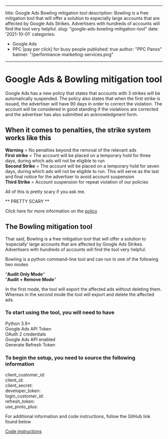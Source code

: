 
---

title: Google Ads Bowling mitigation tool
description: Bowling is a free mitigation tool that will offer a solution to especially large accounts that are affected by Google Ads Strikes. Advertisers with hundreds of accounts will find the tool very helpful. 
slug: "google-ads-bowling-mitigation-tool"
date: '2021-10-01'
categories:
- Google Ads
- PPC [pay per click] for busy people
published: true
author: "PPC Panos"
banner: "/performance-marketing-services.png"

---



# Google Ads & Bowling mitigation tool


Google Ads has a new policy that states that accounts with 3 strikes will be automatically suspended. The policy also states that when the first strike is issued, the advertiser will have 90 days in order to correct the violation. The account will be considered in good standing if the violations are corrected and the advertiser has also submitted an acknowledgment form.

## When it comes to penalties, the strike system works like this

**Warning**  = No penalties beyond the removal of the relevant ads  
**First strike**  = The account will be placed on a temporary hold for three days, during which ads will not be eligible to run  
**Second Strike**  = The account will be placed on a temporary hold for seven days, during which ads will not be eligible to run. This will serve as the last and final notice for the advertiser to avoid account suspension  
**Third Strike**  = Account suspension for repeat violation of our policies

All of this is pretty scary if you ask me.

** PRETTY SCARY **

Click here for more information on the  [policy](https://support.google.com/google-ads/answer/10957124?hl=en)

## The Bowling mitigation tool

That said, Bowling is a free mitigation tool that will offer a solution to ‘especially’ large accounts that are affected by Google Ads Strikes. Advertisers with hundreds of accounts will find the tool very helpful.

Bowling is a python command-line tool and can run in one of the following two modes

“**Audit Only Mode**“  
“**Audit + Remove Mode**“

In the first mode, the tool will export the affected ads without deleting them. Whereas in the second mode the tool will export and delete the affected ads.

### To start using the tool, you will need to have

Python 3.9+  
Google Ads API Token  
OAuth 2 credentials  
Google Ads API enabled  
Generate Refresh Token

### To begin the setup, you need to source the following information

client_customer_id:  
client_id:  
client_secret:  
developer_token:  
login_customer_id:  
refresh_token:  
use_proto_plus: 

For additional information and code instructions, follow the GitHub link found below

[Code instructions](https://github.com/google/bowling-compliance-ads-remover)


